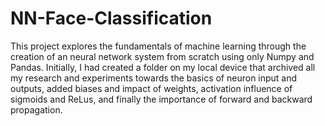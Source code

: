 # NN-Face-Classification

This project explores the fundamentals of machine learning through the creation of an neural network system from scratch using only Numpy and Pandas. Initially, I had created a folder on my local device that archived all my research and experiments towards the basics of neuron input and outputs, added biases and impact of weights, activation influence of sigmoids and ReLus, and finally the importance of forward and backward propagation.
